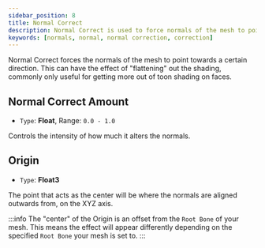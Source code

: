 ```yaml
---
sidebar_position: 8
title: Normal Correct
description: Normal Correct is used to force normals of the mesh to point towards a specific direction.
keywords: [normals, normal, normal correction, correction]
---
```


Normal Correct forces the normals of the mesh to point towards a certain direction. This can have the effect of "flattening" out the shading, commonly only useful for getting more out of toon shading on faces.

## Normal Correct Amount

- `Type`: **Float**, Range: `0.0 - 1.0`

Controls the intensity of how much it alters the normals.

## Origin

- `Type`: **Float3**

The point that acts as the center will be where the normals are aligned outwards from, on the XYZ axis.

:::info
The "center" of the Origin is an offset from the `Root Bone` of your mesh. This means the effect will appear differently depending on the specified `Root Bone` your mesh is set to.
:::